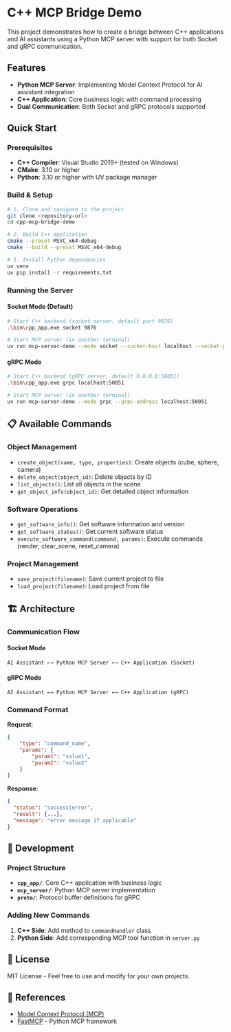 # C++ MCP Bridge Demo

This project demonstrates how to create a bridge between C++ applications and AI assistants using a Python MCP server with support for both Socket and gRPC communication.

## Features

-   **Python MCP Server**: Implementing Model Context Protocol for AI assistant integration
-   **C++ Application**: Core business logic with command processing
-   **Dual Communication**: Both Socket and gRPC protocols supported

## Quick Start

### Prerequisites

-   **C++ Compiler**: Visual Studio 2019+ (tested on Windows)
-   **CMake**: 3.10 or higher
-   **Python**: 3.10 or higher with UV package manager

### Build & Setup

```bash
# 1. Clone and navigate to the project
git clone <repository-url>
cd cpp-mcp-bridge-demo

# 2. Build C++ application
cmake --preset MSVC_x64-debug
cmake --build --preset MSVC_x64-debug

# 3. Install Python dependencies
uv venv
uv pip install -r requirements.txt
```

### Running the Server

#### Socket Mode (Default)

```bash
# Start C++ backend (socket server, default port 9876)
.\bin\cpp_app.exe socket 9876

# Start MCP server (in another terminal)
uv run mcp-server-demo --mode socket --socket-host localhost --socket-port 9876
```

#### gRPC Mode

```bash
# Start C++ backend (gRPC server, default 0.0.0.0:50051)
.\bin\cpp_app.exe grpc localhost:50051

# Start MCP server (in another terminal)
uv run mcp-server-demo --mode grpc --grpc-address localhost:50051
```

## 📋 Available Commands

### Object Management

-   `create_object(name, type, properties)`: Create objects (cube, sphere, camera)
-   `delete_object(object_id)`: Delete objects by ID
-   `list_objects()`: List all objects in the scene
-   `get_object_info(object_id)`: Get detailed object information

### Software Operations

-   `get_software_info()`: Get software information and version
-   `get_software_status()`: Get current software status
-   `execute_software_command(command, params)`: Execute commands (render, clear_scene, reset_camera)

### Project Management

-   `save_project(filename)`: Save current project to file
-   `load_project(filename)`: Load project from file

## 🏗️ Architecture

### Communication Flow

#### Socket Mode

```
AI Assistant ←→ Python MCP Server ←→ C++ Application (Socket)
```

#### gRPC Mode

```
AI Assistant ←→ Python MCP Server ←→ C++ Application (gRPC)
```

### Command Format

**Request**:

```json
{
    "type": "command_name",
    "params": {
        "param1": "value1",
        "param2": "value2"
    }
}
```

**Response**:

```json
{
  "status": "success|error",
  "result": {...},
  "message": "error message if applicable"
}
```

## 🔧 Development

### Project Structure

-   **`cpp_app/`**: Core C++ application with business logic
-   **`mcp_server/`**: Python MCP server implementation
-   **`proto/`**: Protocol buffer definitions for gRPC

### Adding New Commands

1. **C++ Side**: Add method to `commandHandler` class
2. **Python Side**: Add corresponding MCP tool function in `server.py`

## 📄 License

MIT License - Feel free to use and modify for your own projects.

## 🔗 References

-   [Model Context Protocol (MCP)](https://modelcontextprotocol.io/)
-   [FastMCP](https://github.com/jlowin/fastmcp) - Python MCP framework
